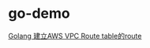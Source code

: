 # go-demo
[Golang 建立AWS VPC Route table的route](https://matthung0807.blogspot.com/2023/03/go-create-aws-vpc-route-table-route.html)
